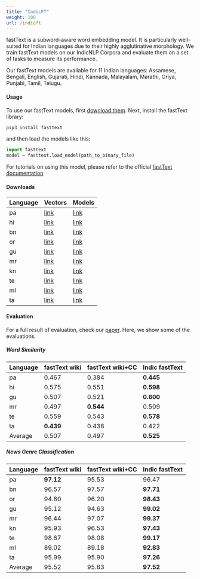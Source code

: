 ```yaml
---
title: "IndicFT"
weight: 100
url: /indicft
---
```



fastText is a subword-aware word embedding model. It is particularly well-suited for Indian languages due to their highly agglutinative morphology. We train fastText models on our IndicNLP Corpora and evaluate them on a set of tasks to measure its performance.

Our fastText models are available for 11 Indian languages:  Assamese, Bengali, English, Gujarati, Hindi, Kannada, Malayalam, Marathi, Oriya, Punjabi, Tamil, Telugu.


#### Usage

To use our fastText models, first [download them](#downloads). Next, install the fastText library:
```bash
pip3 install fasttext
```

and then load the models like this:

```python
import fasttext
model = fasttext.load_model(path_to_binary_file)
```

For tutorials on using this model, please refer to the official [fastText documentation](https://fasttext.cc/docs/en/support.html)


#### Downloads


<div class="table-responsive">
                <table class="table table-striped">
                    <thead class="">
                        <th>Language</th>
                        <th>Vectors</th>
                        <th>Models</th>
                    </thead>
                    <tr>
                        <td>pa</td>
                        <td><a href="https://storage.googleapis.com/ai4bharat-public-indic-nlp-corpora/data/monolingual/indicnlp_v1/corpus_stats/pa.vocabfreq.tsv.gz">link</a></td>
                        <td><a href="https://storage.googleapis.com/ai4bharat-public-indic-nlp-corpora/data/monolingual/indicnlp_v1/sentence/pa.txt.gz">link</a></td>
                    </tr>
                    <tr>
                        <td>hi</td>
                        <td><a href="https://storage.googleapis.com/ai4bharat-public-indic-nlp-corpora/data/monolingual/indicnlp_v1/corpus_stats/hi.vocabfreq.tsv.gz">link</a></td>
                        <td><a href="https://storage.googleapis.com/ai4bharat-public-indic-nlp-corpora/data/monolingual/indicnlp_v1/sentence/hi.txt.gz">link</a></td>
                    </tr>
                    <tr>
                        <td>bn</td>
                        <td><a href="https://storage.googleapis.com/ai4bharat-public-indic-nlp-corpora/data/monolingual/indicnlp_v1/corpus_stats/bn.vocabfreq.tsv.gz">link</a></td>
                        <td><a href="https://storage.googleapis.com/ai4bharat-public-indic-nlp-corpora/data/monolingual/indicnlp_v1/sentence/bn.txt.gz">link</a></td>
                    </tr>
                    <tr>
                        <td>or</td>
                        <td><a href="https://storage.googleapis.com/ai4bharat-public-indic-nlp-corpora/data/monolingual/indicnlp_v1/corpus_stats/or.vocabfreq.tsv.gz">link</a></td>
                        <td><a href="https://storage.googleapis.com/ai4bharat-public-indic-nlp-corpora/data/monolingual/indicnlp_v1/sentence/or.txt.gz">link</a></td>
                    </tr>
                    <tr>
                        <td>gu</td>
                        <td><a href="https://storage.googleapis.com/ai4bharat-public-indic-nlp-corpora/data/monolingual/indicnlp_v1/corpus_stats/gu.vocabfreq.tsv.gz">link</a></td>
                        <td><a href="https://storage.googleapis.com/ai4bharat-public-indic-nlp-corpora/data/monolingual/indicnlp_v1/sentence/gu.txt.gz">link</a></td>
                    </tr>
                    <tr>
                        <td>mr</td>
                        <td><a href="https://storage.googleapis.com/ai4bharat-public-indic-nlp-corpora/data/monolingual/indicnlp_v1/corpus_stats/mr.vocabfreq.tsv.gz">link</a></td>
                        <td><a href="https://storage.googleapis.com/ai4bharat-public-indic-nlp-corpora/data/monolingual/indicnlp_v1/sentence/mr.txt.gz">link</a></td>
                    </tr>
                    <tr>
                        <td>kn</td>
                        <td><a href="https://storage.googleapis.com/ai4bharat-public-indic-nlp-corpora/data/monolingual/indicnlp_v1/corpus_stats/kn.vocabfreq.tsv.gz">link</a></td>
                        <td><a href="https://storage.googleapis.com/ai4bharat-public-indic-nlp-corpora/data/monolingual/indicnlp_v1/sentence/kn.txt.gz">link</a></td>
                    </tr>
                    <tr>
                        <td>te</td>
                        <td><a href="https://storage.googleapis.com/ai4bharat-public-indic-nlp-corpora/data/monolingual/indicnlp_v1/corpus_stats/te.vocabfreq.tsv.gz">link</a></td>
                        <td><a href="https://storage.googleapis.com/ai4bharat-public-indic-nlp-corpora/data/monolingual/indicnlp_v1/sentence/te.txt.gz">link</a></td>
                    </tr>
                    <tr>
                        <td>ml</td>
                        <td><a href="https://storage.googleapis.com/ai4bharat-public-indic-nlp-corpora/data/monolingual/indicnlp_v1/corpus_stats/ml.vocabfreq.tsv.gz">link</a></td>
                        <td><a href="https://storage.googleapis.com/ai4bharat-public-indic-nlp-corpora/data/monolingual/indicnlp_v1/sentence/ml.txt.gz">link</a></td>
                    </tr>
                    <tr>
                        <td>ta</td>
                        <td><a href="https://storage.googleapis.com/ai4bharat-public-indic-nlp-corpora/data/monolingual/indicnlp_v1/corpus_stats/ta.vocabfreq.tsv.gz">link</a></td>
                        <td><a href="https://storage.googleapis.com/ai4bharat-public-indic-nlp-corpora/data/monolingual/indicnlp_v1/sentence/ta.txt.gz">link</a></td>
                    </tr>
                </table>
                </div>



#### Evaluation


For a full result of evaluation, check our [paper](https://indicnlp.ai4bharat.org/papers/arxiv2020_indicnlp_corpus.pdf). Here, we show some of the evaluations.


##### Word Similarity


Language | fastText wiki | fastText wiki+CC | Indic fastText
------| -----|-----|----
pa | 0.467 | 0.384 | **0.445**
hi | 0.575 | 0.551 | **0.598**
gu | 0.507 | 0.521 | **0.600**
mr | 0.497 | **0.544** | 0.509 
te | 0.559 | 0.543 | **0.578**
ta | **0.439** | 0.438 | 0.422
Average| 0.507| 0.497| **0.525**


##### News Genre Classification

Language | fastText wiki | fastText wiki+CC | Indic fastText
------| -----|-----|----
pa | **97.12** | 95.53 | 96.47
bn | 96.57 | 97.57 | **97.71**
or | 94.80 | 96.20 | **98.43**
gu | 95.12 | 94.63 | **99.02**
mr | 96.44 | 97.07 | **99.37**
kn | 95.93 | 96.53 | **97.43**
te | 98.67 | 98.08 | **99.17**
ml | 89.02 | 89.18 | **92.83**
ta | 95.99 | 95.90 | **97.26**
Average | 95.52 | 95.63 | **97.52**